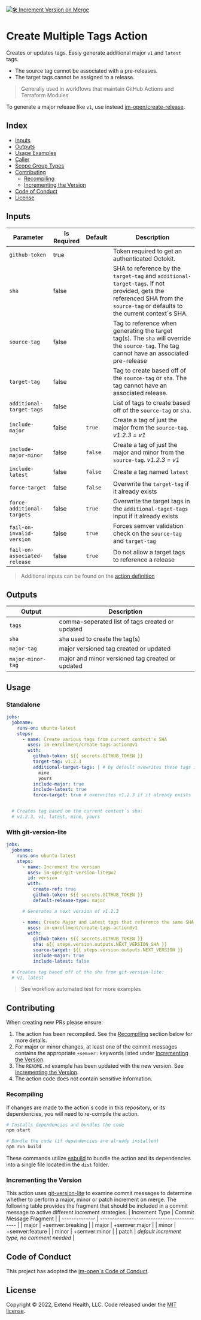 [![🛠️ Increment Version on Merge](https://github.com/im-enrollment/create-tags-action/actions/workflows/increment-version-on-merge.yml/badge.svg)](https://github.com/im-enrollment/create-tags-action/actions/workflows/increment-version-on-merge.yml)

# Create Multiple Tags Action

Creates or updates tags. Easiy generate additional major `v1` and `latest` tags.

- The source tag cannot be associated with a pre-releases.
- The target tags cannot be assigned to a release.

> Generally used in workflows that maintain GitHub Actions and Terraform Modules

To generate a major release like `v1`, use instead [im-open/create-release](https://github.com/im-open/create-release).

## Index

- [Inputs](#inputs)
- [Outputs](#outputs)
- [Usage Examples](#usage-examples)
- [Caller](#caller)
- [Scope Group Types](#scope-group-types)
- [Contributing](#contributing)
  - [Recompiling](#recompiling)
  - [Incrementing the Version](#incrementing-the-version)
- [Code of Conduct](#code-of-conduct)
- [License](#license)

## Inputs

| Parameter                    | Is Required | Default | Description                                                                                                                                                                 |
| ---------------------------- | ----------- | ------- | --------------------------------------------------------------------------------------------------------------------------------------------------------------------------- |
| `github-token`               | true        |         | Token required to get an authenticated Octokit.                                                                                                                             |
| `sha`                        | false       |         | SHA to reference by the `target-tag` and `additional-target-tags`. If not provided, gets the referenced SHA from the `source-tag` or defaults to the current context`s SHA. |
| `source-tag`                 | false       |         | Tag to reference when generating the target tag(s). The `sha` will override the `source-tag`. The tag cannot have an associated pre-release                                 |
| `target-tag`                 | false       |         | Tag to create based off of the `source-tag` or `sha`. The tag cannot have an associated release.                                                                            |
| `additional-target-tags`     | false       |         | List of tags to create based off of the `source-tag` or `sha`.                                                                                                              |
| `include-major`              | false       | `true`  | Create a tag of just the major from the `source-tag`. _v1.2.3 = v1_                                                                                                         |
| `include-major-minor`        | false       | `false` | Create a tag of just the major and minor from the `source-tag`. _v1.2.3 = v1_                                                                                               |
| `include-latest`             | false       | `false` | Create a tag named `latest`                                                                                                                                                 |
| `force-target`               | false       | `false` | Overwrite the `target-tag` if it already exists                                                                                                                             |
| `force-additional-targets`   | false       | `true`  | Overwrite the target tags in the `additional-taget-tags` input if it already exists                                                                                         |
| `fail-on-invalid-version`    | false       | `true`  | Forces semver validation check on the `source-tag` and `target-tag`                                                                                                         |
| `fail-on-associated-release` | false       | `true`  | Do not allow a target tags to reference a release                                                                                                                           |

> Additional inputs can be found on the [action definition](https://github.com/im-enrollment/create-tags-action/blob/main/action.yml)

## Outputs

| Output            | Description                                      |
| ----------------- | ------------------------------------------------ |
| `tags`            | comma-seperated list of tags created or updated  |
| `sha`             | sha used to create the tag(s)                    |
| `major-tag`       | major versioned tag created or updated           |
| `major-minor-tag` | major and minor versioned tag created or updated |

## Usage

### Standalone

```yml
jobs:
  jobname:
    runs-on: ubuntu-latest
    steps:
      - name: Create various tags from current context's SHA
        uses: im-enrollment/create-tags-action@v1
        with:
          github-token: ${{ secrets.GITHUB_TOKEN }}
          target-tag: v1.2.3
          additional-target-tags: | # by default ovewrites these tags if already exist
            mine
            yours
          include-major: true
          include-latest: true
          force-target: true # overwrites v1.2.3 if it already exists


  # Creates tag based on the current context`s sha:
  # v1.2.3, v1, latest, mine, yours
```

### With git-version-lite

```yml
jobs:
  jobname:
    runs-on: ubuntu-latest
    steps:
      - name: Increment the version
        uses: im-open/git-version-lite@v2
        id: version
        with:
          create-ref: true
          github-token: ${{ secrets.GITHUB_TOKEN }}
          default-release-type: major

      # Generates a next version of v1.2.3

      - name: Create Major and Latest tags that reference the same SHA as the main tag
        uses: im-enrollment/create-tags-action@v1
        with:
          github-token: ${{ secrets.GITHUB_TOKEN }}
          sha: ${{ steps.version.outputs.NEXT_VERSION_SHA }}
          source-target: ${{ steps.version.outputs.NEXT_VERSION }}
          include-major: true
          include-latest: false

  # Creates tag based off of the sha from git-version-lite:
  # v1, latest
```

> See workflow automated test for more examples

## Contributing

When creating new PRs please ensure:

1. The action has been recompiled. See the [Recompiling](#recompiling) section below for more details.
2. For major or minor changes, at least one of the commit messages contains the appropriate `+semver:` keywords listed under [Incrementing the Version](#incrementing-the-version).
3. The `README.md` example has been updated with the new version. See [Incrementing the Version](#incrementing-the-version).
4. The action code does not contain sensitive information.

### Recompiling

If changes are made to the action`s code in this repository, or its dependencies, you will need to re-compile the action.

```sh
# Installs dependencies and bundles the code
npm start

# Bundle the code (if dependencies are already installed)
npm run build
```

These commands utilize [esbuild](https://esbuild.github.io/getting-started/#bundling-for-node) to bundle the action and
its dependencies into a single file located in the `dist` folder.

### Incrementing the Version

This action uses [git-version-lite] to examine commit messages to determine whether to perform a major, minor or patch increment on merge. The following table provides the fragment that should be included in a commit message to active different increment strategies.
| Increment Type | Commit Message Fragment |
| -------------- | ------------------------------------------- |
| major | +semver:breaking |
| major | +semver:major |
| minor | +semver:feature |
| minor | +semver:minor |
| patch | _default increment type, no comment needed_ |

## Code of Conduct

This project has adopted the [im-open`s Code of Conduct](https://github.com/im-open/.github/blob/main/CODE_OF_CONDUCT.md).

## License

Copyright &copy; 2022, Extend Health, LLC. Code released under the [MIT license](LICENSE).

[git-version-lite]: https://github.com/im-open/git-version-lite
